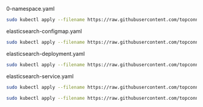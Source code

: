 0-namespace.yaml

```bash
sudo kubectl apply --filename https://raw.githubusercontent.com/topconnector/tc-kubernetes-vagrant-vmware-centos-macos/master/kubernetes-elastic-stack/0-namespace.yaml
```

elasticsearch-configmap.yaml

```bash
sudo kubectl apply --filename https://raw.githubusercontent.com/topconnector/tc-kubernetes-vagrant-vmware-centos-macos/master/kubernetes-elastic-stack/elasticsearch-configmap.yaml
```

elasticsearch-deployment.yaml

```bash
sudo kubectl apply --filename https://raw.githubusercontent.com/topconnector/tc-kubernetes-vagrant-vmware-centos-macos/master/kubernetes-elastic-stack/elasticsearch-deployment.yaml
```

elasticsearch-service.yaml

```bash
sudo kubectl apply --filename https://raw.githubusercontent.com/topconnector/tc-kubernetes-vagrant-vmware-centos-macos/master/kubernetes-elastic-stack/elasticsearch-service.yaml
```





```bash
sudo kubectl apply --filename https://raw.githubusercontent.com/topconnector/tc-kubernetes-vagrant-vmware-centos-macos/master/kubernetes-elastic-stack/manifests-all.yaml
```
